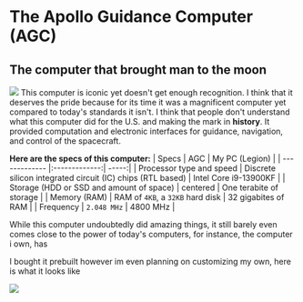 # The Apollo Guidance Computer (AGC)

## The computer that brought man to the moon
![](https://upload.wikimedia.org/wikipedia/commons/thumb/7/79/Agc_view.jpg/1024px-Agc_view.jpg)
This computer is iconic yet doesn't get enough recognition. I think that it deserves the pride because for its time it was a magnificent computer yet compared to today's standards it isn't. I think that people don't understand what this computer did for the U.S. and making the mark in **history**. It provided computation and electronic interfaces for guidance, navigation, and control of the spacecraft.

**Here are the specs of this computer:**
| Specs        | AGC           | My PC (Legion)  |
| ------------- |:-------------:| -----:|
| Processor type and speed   | Discrete silicon integrated circuit (IC) chips (RTL based) | Intel Core i9-13900KF   |
| Storage (HDD or SSD and amount of space)      | centered      |   One terabite of storage |
| Memory (RAM) | RAM of `4KB`, a `32KB` hard disk   |   32 gigabites of RAM   |
| Frequency   |   `2.048 MHz`   |   4800 MHz   | 


While this computer undoubtedly did amazing things, it still barely even comes close to the power of today's computers, for instance, the computer i own, has

I bought it prebuilt however im even planning on customizing my own, here is what it looks like

![](https://cdn.mos.cms.futurecdn.net/RRuuWMiNHQv2RTvtCgBZWS-768-80.jpg.webp)

